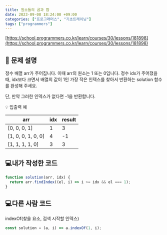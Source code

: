 ```yaml
---
title: 원소들의 곱과 합
date: 2023-09-08 18:24:00 +09:00
categories: ["프로그래머스", "기초트레이닝"]
tags: ["programmers"]
---
```


[https://school.programmers.co.kr/learn/courses/30/lessons/181898](https://school.programmers.co.kr/learn/courses/30/lessons/181898)

## 📔 문제 설명

정수 배열 arr가 주어집니다. 이때 arr의 원소는 1 또는 0입니다. 정수 idx가 주어졌을 때, idx보다 크면서 배열의 값이 1인 가장 작은 인덱스를 찾아서 반환하는 solution 함수를 완성해 주세요.

단, 만약 그러한 인덱스가 없다면 -1을 반환합니다.

💡 입출력 예

| arr                | idx | result |
| ------------------ | --- | ------ |
| [0, 0, 0, 1]       | 1   | 3      |
| [1, 0, 0, 1, 0, 0] | 4   | -1     |
| [1, 1, 1, 1, 0]    | 3   | 3      |

## 💻내가 작성한 코드

```js
function solution(arr, idx) {
  return arr.findIndex((el, i) => i >= idx && el === 1);
}
```

## 💻다른 사람 코드

indexOf(찾을 요소, 검색 시작할 인덱스)

```js
const solution = (a, i) => a.indexOf(1, i);
```
